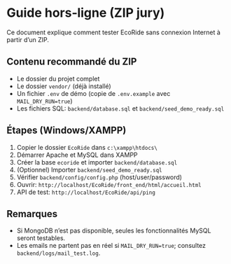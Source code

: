 # Guide hors‑ligne (ZIP jury)

Ce document explique comment tester EcoRide sans connexion Internet à partir d’un ZIP.

## Contenu recommandé du ZIP
- Le dossier du projet complet
- Le dossier `vendor/` (déjà installé)
- Un fichier `.env` de démo (copie de `.env.example` avec `MAIL_DRY_RUN=true`)
- Les fichiers SQL: `backend/database.sql` et `backend/seed_demo_ready.sql`

## Étapes (Windows/XAMPP)
1. Copier le dossier `EcoRide` dans `c:\xampp\htdocs\`
2. Démarrer Apache et MySQL dans XAMPP
3. Créer la base `ecoride` et importer `backend/database.sql`
4. (Optionnel) Importer `backend/seed_demo_ready.sql`
5. Vérifier `backend/config/config.php` (host/user/password)
6. Ouvrir: `http://localhost/EcoRide/front_end/html/accueil.html`
7. API de test: `http://localhost/EcoRide/api/ping`

## Remarques
- Si MongoDB n’est pas disponible, seules les fonctionnalités MySQL seront testables.
- Les emails ne partent pas en réel si `MAIL_DRY_RUN=true`; consultez `backend/logs/mail_test.log`.
